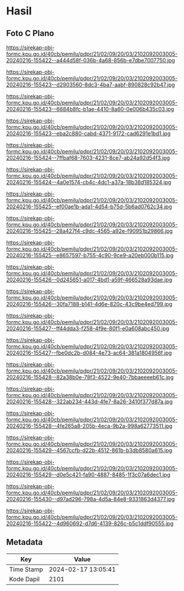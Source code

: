 # Hasil

## Foto C Plano

https://sirekap-obj-formc.kpu.go.id/40cb/pemilu/pdpr/21/02/09/20/03/2102092003005-20240216-155422--a444d58f-036b-4a68-856b-e7dbe7007750.jpg

https://sirekap-obj-formc.kpu.go.id/40cb/pemilu/pdpr/21/02/09/20/03/2102092003005-20240216-155423--d2903560-8dc3-4ba7-aabf-890828c92b47.jpg

https://sirekap-obj-formc.kpu.go.id/40cb/pemilu/pdpr/21/02/09/20/03/2102092003005-20240216-155423--6684b8fc-b1ae-4410-8a60-0e006b435c03.jpg

https://sirekap-obj-formc.kpu.go.id/40cb/pemilu/pdpr/21/02/09/20/03/2102092003005-20240216-155423--eba2c880-cabd-4371-9172-cad6291e1bd1.jpg

https://sirekap-obj-formc.kpu.go.id/40cb/pemilu/pdpr/21/02/09/20/03/2102092003005-20240216-155424--7ffbaf68-7603-4231-8ce7-ab24a92d54f3.jpg

https://sirekap-obj-formc.kpu.go.id/40cb/pemilu/pdpr/21/02/09/20/03/2102092003005-20240216-155424--4a0e1574-cb4c-4dc1-a37a-18b38d185324.jpg

https://sirekap-obj-formc.kpu.go.id/40cb/pemilu/pdpr/21/02/09/20/03/2102092003005-20240216-155425--ef00ae1b-ada1-4d54-b75d-5b6ad0762c34.jpg

https://sirekap-obj-formc.kpu.go.id/40cb/pemilu/pdpr/21/02/09/20/03/2102092003005-20240216-155425--28a427f4-c9dc-4565-a92e-f90951b29866.jpg

https://sirekap-obj-formc.kpu.go.id/40cb/pemilu/pdpr/21/02/09/20/03/2102092003005-20240216-155425--e8657597-b755-4c90-9ce9-a20eb000b115.jpg

https://sirekap-obj-formc.kpu.go.id/40cb/pemilu/pdpr/21/02/09/20/03/2102092003005-20240216-155426--0d245651-a017-4bd1-a59f-466528a93dae.jpg

https://sirekap-obj-formc.kpu.go.id/40cb/pemilu/pdpr/21/02/09/20/03/2102092003005-20240216-155426--30fa7188-b141-4d6e-820c-43c9be4ed799.jpg

https://sirekap-obj-formc.kpu.go.id/40cb/pemilu/pdpr/21/02/09/20/03/2102092003005-20240216-155427--ff44dda3-f258-4f9e-80f1-e0a608abc450.jpg

https://sirekap-obj-formc.kpu.go.id/40cb/pemilu/pdpr/21/02/09/20/03/2102092003005-20240216-155427--fbe0dc2b-d084-4e73-ac64-381a1804956f.jpg

https://sirekap-obj-formc.kpu.go.id/40cb/pemilu/pdpr/21/02/09/20/03/2102092003005-20240216-155428--82a38b0e-78f3-4522-9e40-7bbaeeeeb61c.jpg

https://sirekap-obj-formc.kpu.go.id/40cb/pemilu/pdpr/21/02/09/20/03/2102092003005-20240216-155428--322ab234-443d-4fe7-8a26-3410f377d87a.jpg

https://sirekap-obj-formc.kpu.go.id/40cb/pemilu/pdpr/21/02/09/20/03/2102092003005-20240216-155428--4fe265a8-205b-4eca-9b2a-998a62773511.jpg

https://sirekap-obj-formc.kpu.go.id/40cb/pemilu/pdpr/21/02/09/20/03/2102092003005-20240216-155429--4567ccfb-d22b-4512-861b-b3db8580a615.jpg

https://sirekap-obj-formc.kpu.go.id/40cb/pemilu/pdpr/21/02/09/20/03/2102092003005-20240216-155429--d0e5c421-fa90-4887-8485-1f3c07a6dec1.jpg

https://sirekap-obj-formc.kpu.go.id/40cb/pemilu/pdpr/21/02/09/20/03/2102092003005-20240216-155430--d97ad296-798a-4d5a-84e8-9331863d4377.jpg

https://sirekap-obj-formc.kpu.go.id/40cb/pemilu/pdpr/21/02/09/20/03/2102092003005-20240216-155422--4d960692-d7d6-4139-826c-b5c1ddf90555.jpg


## Metadata

| Key        | Value               |
| ---------- | ------------------- |
| Time Stamp | 2024-02-17 13:05:41 |
| Kode Dapil | 2101                |




